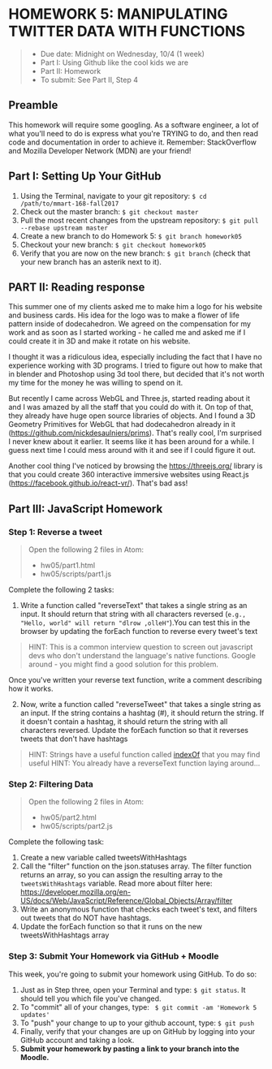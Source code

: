 # HOMEWORK 5: MANIPULATING TWITTER DATA WITH FUNCTIONS
> * Due date: Midnight on Wednesday, 10/4 (1 week)
> * Part I: Using Github like the cool kids we are
> * Part II: Homework
> * To submit: See Part II, Step 4

## Preamble
This homework will require some googling. As a software engineer, a lot of what you'll need to do is express what you're TRYING to do, and then read code and documentation in order to achieve it. Remember: StackOverflow and Mozilla Developer Network (MDN) are your friend!

## Part I: Setting Up Your GitHub
1. Using the Terminal, navigate to your git repository: `$ cd /path/to/mmart-168-fall2017`
2. Check out the master branch: `$ git checkout master`
3. Pull the most recent changes from the upstream repository: `$ git pull --rebase upstream master`
4. Create a new branch to do Homework 5: `$ git branch homework05`
5. Checkout your new branch: `$ git checkout homework05`
6. Verify that you are now on the new branch: `$ git branch` (check that your new branch has an asterik next to it).

## PART II: Reading response
This summer one of my clients asked me to make him a logo for his website and business cards. His idea for the logo was to make a flower of life pattern inside of dodecahedron. We agreed on the compensation for my work and as soon as I started working - he called me and asked me if I could create it in 3D and make it rotate on his website.

I thought it was a ridiculous idea, especially including the fact that I have no experience working with 3D programs. I tried to figure out how to make that in blender and Photoshop using 3d tool there, but decided that it's not worth my time for the money he was willing to spend on it.

But recently I came across WebGL and Three.js, started reading about it and I was amazed by all the staff that you could do with it. On top of that, they already have huge open source libraries of objects. And I found a 3D Geometry Primitives for WebGL that had dodecahedron already in it (https://github.com/nickdesaulniers/prims). That's really cool, I'm surprised I never knew about it earlier. It seems like it has been around for a while. I guess next time I could mess around with it and see if I could figure it out.

Another cool thing I've noticed by browsing the https://threejs.org/ library is that you could create 360 interactive immersive websites using React.js (https://facebook.github.io/react-vr/). That's bad ass!

## Part III: JavaScript Homework

### Step 1: Reverse a tweet
> Open the following 2 files in Atom:
>  
>  * hw05/part1.html
>  * hw05/scripts/part1.js

Complete the following 2 tasks:

1. Write a function called "reverseText" that takes a single string as an input. It should return that string with all characters reversed (`e.g., "Hello, world" will return "dlrow ,olleH"`).You can test this in the browser by updating the forEach function to reverse every tweet's text
> HINT: This is a common interview question to screen out javascript devs who don't understand the language's native functions. Google around - you might find a good solution for this problem.

Once you've written your reverse text function, write a comment describing how it works.

2. Now, write a function called "reverseTweet" that takes a single string as an input. If the string contains a hashtag (#), it should return the string. If it doesn't contain a hashtag, it should return the string with all characters reversed. Update the forEach function so that it reverses tweets that don't have hashtags
> HINT: Strings have a useful function called [indexOf]((https://developer.mozilla.org/en-US/docs/Web/JavaScript/Reference/Global_Objects/String/indexOf)) that you may find useful
> HINT: You already have a reverseText function laying around...

### Step 2: Filtering Data
> Open the following 2 files in Atom:
>  
>  * hw05/part2.html
>  * hw05/scripts/part2.js

Complete the following task:

1. Create a new variable called tweetsWithHashtags
2. Call the "filter" function on the json.statuses array. The filter function returns an array, so you can assign the resulting array to the `tweetsWithHashtags` variable. Read more about filter here: https://developer.mozilla.org/en-US/docs/Web/JavaScript/Reference/Global_Objects/Array/filter
3. Write an anonymous function that checks each tweet's text, and filters out tweets that do NOT have hashtags.
4. Update the forEach function so that it runs on the new tweetsWithHashtags array

### Step 3: Submit Your Homework via GitHub + Moodle
This week, you're going to submit your homework using GitHub. To do so:

1. Just as in Step three, open your Terminal and type: `$ git status`. It should tell you which file you've changed.
2. To "commit" all of your changes, type: ` $ git commit -am 'Homework 5 updates'`
3. To "push" your change to up to your github account, type: `$ git push`
4. Finally, verify that your changes are up on GitHub by logging into your GitHub account and taking a look.
5. **Submit your homework by pasting a link to your branch into the Moodle.**
